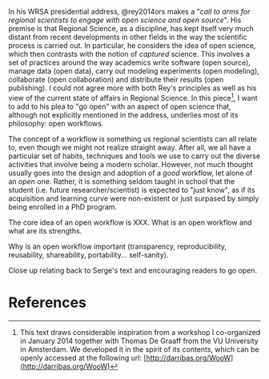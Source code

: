 In his WRSA presidential address, @rey2014ors makes a "*call to arms for regional 
scientists to engage with open science and open source*". His premise is that
Regional Science, as a discipline, has kept itself very much distant from
recent developments in other fields in the way the scientific process is
carried out. In particular, he considers the idea of open science, which then contrasts with the notion of
*captured* science. This involves a set of practices around the way academics write
software (open source), manage data (open data), carry out modeling
experiments (open modeling), collaborate (open collaboration) and distribute
their results (open publishing).
I could not agree more with both Rey's principles as well as his view of the
current state of affairs in Regional Science. In this piece[^1], I want to add to his plea to
"go open" with an aspect of open science that, although not explicitly mentioned in the 
address, underlies most of its philosophy: open workflows.

The concept of a workflow is something us regional scientists can all relate to,
even though we might not realize straight away. After all, we all have a
particular set of habits, techniques and tools we use to carry out the diverse
activities that involve being a modern scholar.
However, not much thought usually goes into the design and adoption of a *good*
workflow, let alone of an *open* one. Rather, it is something seldom taught
in school that the student (i.e. future researcher/scientist) is 
expected to "just know", as if its acquisition and learning curve were non-existent
or just surpased by simply being enrolled in a PhD program. 

The core idea of an open workflow is XXX.
What is an open workflow and what are its strengths.

Why is an open workflow important (transparency, reproducibility, reusability,
shareability, portability... self-sanity).

Close up relating back to Serge's text and encouraging readers to go open.


[^1]: This text draws considerable inspiration from a workshop I co-organized in
January 2014 together with Thomas De Graaff from the VU University in
Amsterdam. We developed it in the spirit of its contents, which can be
openly accessed at the following url: [http://darribas.org/WooW](http://darribas.org/WooW)

# References

